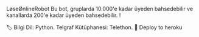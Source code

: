LøseØnlineRobot
Bu bot, gruplarda 10.000'e kadar üyeden bahsedebilir ve kanallarda 200'e kadar üyeden bahsedebilir. !

🏷 Bilgi
Dil: Python.
Telgraf Kütüphanesi: Telethon.
🚀 Deploy to heroku
